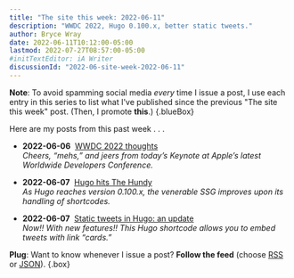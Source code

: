 ```yaml
---
title: "The site this week: 2022-06-11"
description: "WWDC 2022, Hugo 0.100.x, better static tweets."
author: Bryce Wray
date: 2022-06-11T10:12:00-05:00
lastmod: 2022-07-27T08:57:00-05:00
#initTextEditor: iA Writer
discussionId: "2022-06-site-week-2022-06-11"
---
```


**Note**: To avoid spamming social media *every* time I issue a post, I use each entry in this series to list what I've published since the previous "The site this week" post. (Then, I promote **this**.)
{.blueBox}

Here are my posts from this past week . . .

- <span class="sansSerif"><strong class="pokey">2022-06-06</strong></span>&nbsp;&nbsp;[WWDC 2022 thoughts](/posts/2022/06/wwdc-2022-thoughts/)\
*Cheers, “mehs,” and jeers from today’s Keynote at Apple’s latest Worldwide Developers Conference.*

- <span class="sansSerif"><strong class="pokey">2022-06-07</strong></span>&nbsp;&nbsp;[Hugo hits The Hundy](/posts/2022/06/hugo-hits-hundy/)\
*As Hugo reaches version 0.100.x, the venerable SSG improves upon its handling of shortcodes.*

- <span class="sansSerif"><strong class="pokey">2022-06-07</strong></span>&nbsp;&nbsp;[Static tweets in Hugo: an update](/posts/2022/06/static-tweets-hugo-update/)\
*Now!! With new features!! This Hugo shortcode allows you to embed tweets with link “cards.”*

**Plug**: Want to know whenever I issue a post? **Follow the feed** (choose [RSS](/index.xml) or [JSON](/index.json)).
{.box}
